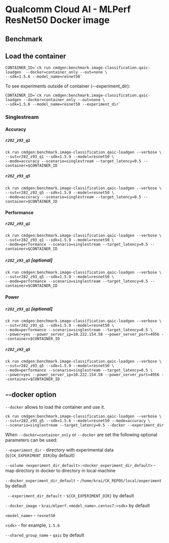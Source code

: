# Qualcomm Cloud AI - MLPerf ResNet50 Docker image

## Benchmark

## Load the container
```
CONTAINER_ID=`ck run cmdgen:benchmark.image-classification.qaic-loadgen  --docker=container_only --out=none \ 
--sdk=1.5.6 --model_name=resnet50`
```

To see experiments outside of container (--experiment_dir):

```
CONTAINER_ID=`ck run cmdgen:benchmark.image-classification.qaic-loadgen --docker=container_only --out=none \ 
--sdk=1.5.6 --model_name=resnet50 --experiment_dir`
```
### Singlestream

#### Accuracy

##### `r282_z93_q1`

```
ck run cmdgen:benchmark.image-classification.qaic-loadgen --verbose \
--sut=r282_z93_q1 --sdk=1.5.9 --model=resnet50 \
--mode=accuracy --scenario=singlestream --target_latency=0.5 --container=$CONTAINER_ID
```

##### `r282_z93_q5`

```
ck run cmdgen:benchmark.image-classification.qaic-loadgen --verbose \
--sut=r282_z93_q5 --sdk=1.5.9 --model=resnet50 \
--mode=accuracy --scenario=singlestream --target_latency=0.5 --container=$CONTAINER_ID
```

#### Performance

##### `r282_z93_q1`

```
ck run cmdgen:benchmark.image-classification.qaic-loadgen --verbose \
--sut=r282_z93_q1 --sdk=1.5.9 --model=resnet50 \
--mode=performance --scenario=singlestream --target_latency=0.5 --container=$CONTAINER_ID
```

##### `r282_z93_q5` [optional]

```
ck run cmdgen:benchmark.image-classification.qaic-loadgen --verbose \
--sut=r282_z93_q5 --sdk=1.5.9 --model=resnet50 \
--mode=performance --scenario=singlestream --target_latency=0.5 --container=$CONTAINER_ID
```

#### Power

##### `r282_z93_q1` [optional]

```
ck run cmdgen:benchmark.image-classification.qaic-loadgen --verbose \
--sut=r282_z93_q1 --sdk=1.5.9 --model=resnet50 \
--mode=performance --scenario=singlestream --target_latency=0.5 \
--power=yes --power_server_ip=10.222.154.58 --power_server_port=4956 --container=$CONTAINER_ID
```

##### `r282_z93_q5`

```
ck run cmdgen:benchmark.image-classification.qaic-loadgen --verbose \
--sut=r282_z93_q5 --sdk=1.5.9 --model=resnet50 \
--mode=performance --scenario=singlestream --target_latency=0.5 \
--power=yes --power_server_ip=10.222.154.58 --power_server_port=4956 --container=$CONTAINER_ID
```
## --docker option

`--docker` allows to load the container and use it. 

```
ck run cmdgen:benchmark.image-classification.qaic-loadgen --verbose \
--sut=r282_z93_q5 --sdk=1.5.6 --model=resnet50 --mode=accuracy \
--scenario=singlestream --target_latency=0.5 --docker --experiment_dir
```

When `--docker=container_only` or `--docker` are set the following optional parameters can be used:


`--experiment_dir` - directory with experimental data (`${CK_EXPERIMENT_DIR}`by default)

`--volume <experiment_dir_default>:<docker_experiment_dir_default>` - map directory in docker to directory in local machine

`--docker_experiment_dir_default`  - `/home/krai/CK_REPOS/local/experiment` by default

` --experiment_dir_default`  - `${CK_EXPERIMENT_DIR}` by default
 
`--docker_image`   - `krai/mlperf.<model_name>.centos7:<sdk>` by default

`<model_name>` - `resnet50`      

`<sdk>` - for example, `1.5.6`

`--shared_group_name` - `qaic` by default
